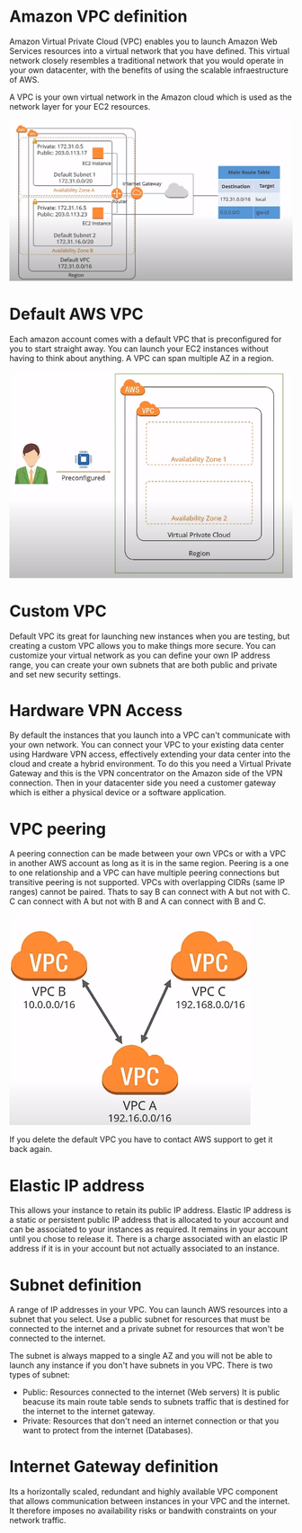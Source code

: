 # Amazon VPC definition
Amazon Virtual Private Cloud (VPC) enables you to launch Amazon Web Services resources into a virtual network that you have defined. This virtual network closely resembles a traditional network that you would operate in your own datacenter, with the benefits of using the scalable infraestructure of AWS.

A VPC is your own virtual network in the Amazon cloud which is used as the network layer for your EC2 resources.

![vpc-diagram](./images/vpc-diagram.png)

# Default AWS VPC
Each amazon account comes with a default VPC that is preconfigured for you to start straight away. You can launch your EC2 instances without having to think about anything. A VPC can span multiple AZ in a region.

![default-vpc](./images/default-vpc.png)

# Custom VPC
Default VPC its great for launching new instances when you are testing, but creating a custom VPC allows you to make things more secure. You can customize your virtual network as you can define your own IP address range, you can create your own subnets that are both public and private and set new security settings.

# Hardware VPN Access
By default the instances that you launch into a VPC can't communicate with your own network. You can connect your VPC to your existing data center using Hardware VPN access, effectively extending your data center into the cloud and create a hybrid environment. To do this you need a Virtual Private Gateway and this is the VPN concentrator on the Amazon side of the VPN connection. Then in your datacenter side you need a customer gateway which is either a physical device or a software application.

# VPC peering
A peering connection can be made between your own VPCs or with a VPC in another AWS account as long as it is in the same region. Peering is a one to one relationship and a VPC can have multiple peering connections but transitive peering is not supported. VPCs with overlapping CIDRs (same IP ranges) cannot be paired. Thats to say B can connect with A but not with C. C can connect with A but not with B and A can connect with B and C.

![peering-vpc](./images/vpc-peering.png)

If you delete the default VPC you have to contact AWS support to get it back again.

# Elastic IP address
This allows your instance to retain its public IP address. Elastic IP address is a static or persistent public IP address that is allocated to your account and can be associated to your instances as required. It remains in your account until you chose to release it. There is a charge associated with an elastic IP address if it is in your account but not actually associated to an instance.

# Subnet definition
A range of IP addresses in your VPC. You can launch AWS resources into a subnet that you select. Use a public subnet for resources that must be connected to the internet and a private subnet for resources that won't be connected to the internet.

The subnet is always mapped to a single AZ and you will not be able to launch any instance if you don't have subnets in you VPC. There is two types of subnet:
- Public: Resources connected to the internet (Web servers) It is public beacuse its main route table sends to subnets traffic that is destined for the internet to the internet gateway.
- Private: Resources that don't need an internet connection or that you want to protect from the internet (Databases).

# Internet Gateway definition
Its a horizontally scaled, redundant and highly available VPC component that allows communication between instances in your VPC and the internet. It therefore imposes no availability risks or bandwith constraints on your network traffic.
